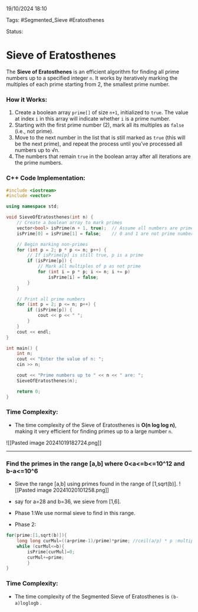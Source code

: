 19/10/2024 18:10

Tags: #Segmented_Sieve #Eratosthenes

Status:

# Sieve of Eratosthenes

The **Sieve of Eratosthenes** is an efficient algorithm for finding all prime numbers up to a specified integer `n`. It works by iteratively marking the multiples of each prime starting from 2, the smallest prime number.

### How it Works:

1. Create a boolean array `prime[]` of size `n+1`, initialized to `true`. The value at index `i` in this array will indicate whether `i` is a prime number.
2. Starting with the first prime number (2), mark all its multiples as `false` (i.e., not prime).
3. Move to the next number in the list that is still marked as `true` (this will be the next prime), and repeat the process until you’ve processed all numbers up to √n.
4. The numbers that remain `true` in the boolean array after all iterations are the prime numbers.

### C++ Code Implementation:

```cpp
#include <iostream>
#include <vector>

using namespace std;

void SieveOfEratosthenes(int n) {
    // Create a boolean array to mark primes
    vector<bool> isPrime(n + 1, true);  // Assume all numbers are prime initially
    isPrime[0] = isPrime[1] = false;    // 0 and 1 are not prime numbers

    // Begin marking non-primes
    for (int p = 2; p * p <= n; p++) {
        // If isPrime[p] is still true, p is a prime
        if (isPrime[p]) {
            // Mark all multiples of p as not prime
            for (int i = p * p; i <= n; i += p)
                isPrime[i] = false;
        }
    }

    // Print all prime numbers
    for (int p = 2; p <= n; p++) {
        if (isPrime[p]) {
            cout << p << " ";
        }
    }
    cout << endl;
}

int main() {
    int n;
    cout << "Enter the value of n: ";
    cin >> n;

    cout << "Prime numbers up to " << n << " are: ";
    SieveOfEratosthenes(n);

    return 0;
}

```

### Time Complexity:

- The time complexity of the Sieve of Eratosthenes is **O(n log log n)**, making it very efficient for finding primes up to a large number `n`.

![[Pasted image 20241019182724.png]]

---


### Find the primes in the range [a,b] where 0<a<=b<=10^12  and b-a<=10^6


- Sieve the range [a,b] using primes found in the range of [1,sqrt(b)].
![[Pasted image 20241020101258.png]]

- say for a=28 and b=36, we sieve from [1,6].
- Phase 1:We use normal sieve to find in this range.
- Phase 2:

```cpp
for(prime:[1,sqrt(b)]){
	long long curMul=((a+prime-1)/prime)*prime; //ceil(a/p) * p :multiple of the prime >= a.
	while (curMul<=b){
		isPrime[curMul]=0;
		curMul+=prime;
		}
}
```


### Time Complexity:

- The time complexity of the Segmented Sieve of Eratosthenes is  `(b-a)loglogb` .